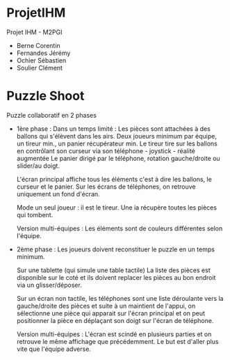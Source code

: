 # ProjetIHM
Projet IHM - M2PGI  
 - Berne Corentin
 - Fernandes Jérémy
 - Ochier Sébastien
 - Soulier Clément

# Puzzle Shoot

Puzzle collaboratif en 2 phases

- 1ère phase :
    Dans un temps limité :
     Les pièces sont attachées à des ballons qui s'élèvent dans les airs.
     Deux joueurs minimum par équipe, un tireur min., un panier récupérateur min.
     Le tireur tire sur les ballons en contrôlant son curseur via son téléphone
       - joystick
       - réalité augmentée
    Le panier dirigé par le téléphone, rotation gauche/droite ou slider/au doigt.
  
    L'écran principal affiche tous les éléments c'est à dire les ballons, le curseur et le panier.
    Sur les écrans de téléphones, on retrouve uniquement un fond d'écran.
  
    Mode un seul joueur : il est le tireur. Une ia récupère toutes les pièces qui tombent.
  
    Version multi-équipes : Les éléments sont de couleurs différentes selon l'équipe.
  
- 2ème phase :
    Les joueurs doivent reconstituer le puzzle en un temps minimum.
  
    Sur une tablette (qui simule une table tactile)
      La liste des pièces est disponible sur le coté et ils doivent replacer les pièces au bon endroit
      via un glisser/déposer.
  
    Sur un écran non tactile, les téléphones sont une liste déroulante vers la gauche/droite des pièces
     et suite à un maintient de l'appui, on sélectionne une pièce qui apparait sur l'écran principal 
     et on peut positionner la pièce en déplaçant son doigt sur l'écran de téléphone.
   
    Version multi-équipes : L'écran est scindé en plusieurs parties et on retrouve le même affichage que précédemment.
    Le but est d'aller plus vite que l'équipe adverse.
  
